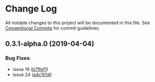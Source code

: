 # Change Log

All notable changes to this project will be documented in this file.
See [Conventional Commits](https://conventionalcommits.org) for commit guidelines.

## 0.3.1-alpha.0 (2019-04-04)


### Bug Fixes

* issue 19 ([b7ffef1](https://github.com/pentaho/hv-uikit-react/commit/b7ffef1))
* issue 24 ([a4c1014](https://github.com/pentaho/hv-uikit-react/commit/a4c1014))
